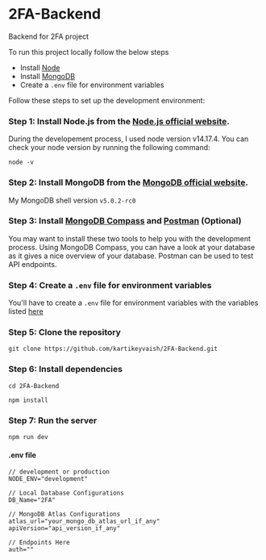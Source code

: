 # 2FA-Backend

Backend for 2FA project

To run this project locally follow the below steps


- Install [Node](https://nodejs.org/en/)
- Install [MongoDB](https://www.mongodb.com/download-center/community)
- Create a `.env` file for environment variables

Follow these steps to set up the development environment:

### Step 1: Install Node.js from the [Node.js official website](https://nodejs.org/en/).

During the developement process, I used node version v14.17.4. You can check your node version by running the following command:

```shell
node -v
```

### Step 2: Install MongoDB from the [MongoDB official website](https://www.mongodb.com/download-center/community).

My MongoDB shell version `v5.0.2-rc0`

### Step 3: Install [MongoDB Compass](https://www.mongodb.com/products/compass) and [Postman](https://www.postman.com/) (Optional)

You may want to install these two tools to help you with the development process.
Using MongoDB Compass, you can have a look at your database as it gives a nice overview of your database.
Postman can be used to test API endpoints.

### Step 4: Create a `.env` file for environment variables

You'll have to create a `.env` file for environment variables with the variables listed [here](https://github.com/kartikeyvaish/2FA-Backend/blob/main/README.md#env-file)

### Step 5: Clone the repository

    git clone https://github.com/kartikeyvaish/2FA-Backend.git

### Step 6: Install dependencies

    cd 2FA-Backend

    npm install

### Step 7: Run the server

    npm run dev

#### .env file

```dosini
// development or production
NODE_ENV="development"

// Local Database Configurations
DB_Name="2FA"

// MongoDB Atlas Configurations
atlas_url="your_mongo_db_atlas_url_if_any"
apiVersion="api_version_if_any"

// Endpoints Here
auth=""
```
